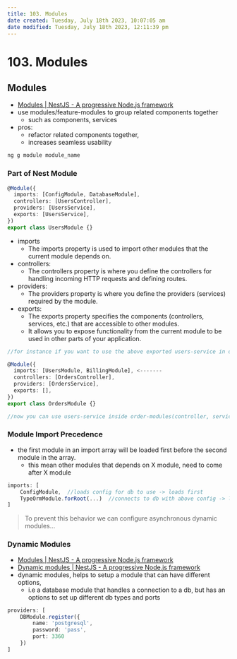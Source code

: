 ```yaml
---
title: 103. Modules
date created: Tuesday, July 18th 2023, 10:07:05 am
date modified: Tuesday, July 18th 2023, 12:11:39 pm
---
```


# 103. Modules

## Modules

- [Modules | NestJS - A progressive Node.js framework](https://docs.nestjs.com/modules)
- use modules/feature-modules to group related components together
	- such as components, services
- pros:
	- refactor related components together,
	- increases seamless usability

```sh
ng g module module_name
```

### Part of Nest Module

```ts
@Module({
  imports: [ConfigModule, DatabaseModule],
  controllers: [UsersController],
  providers: [UsersService],
  exports: [UsersService],
})
export class UsersModule {}
```

- imports
	- The imports property is used to import other modules that the current module depends on.
- controllers:
	- The controllers property is where you define the controllers for handling incoming HTTP requests and defining routes.
- providers:
	- The providers property is where you define the providers (services) required by the module.
- exports:
	- The exports property specifies the components (controllers, services, etc.) that are accessible to other modules.
	- It allows you to expose functionality from the current module to be used in other parts of your application.

```ts
//for instance if you want to use the above exported users-service in orders-module, you would do something like

@Module({
  imports: [UsersModule, BillingModule], <-------
  controllers: [OrdersController],
  providers: [OrdersService],
  exports: [],
})
export class OrdersModule {}

//now you can use users-service inside order-modules(controller, services...)
```

### Module Import Precedence

- the first module in an import array will be loaded first before the second module in the array.
	- this mean other modules that depends on X module, need to come after X module

```ts
imports: [
	ConfigModule,  //loads config for db to use -> loads first
	TypeOrmModule.forRoot(...)  //connects to db with above config -> loads second
]
```

> To prevent this behavior we can configure asynchronous dynamic modules…

### Dynamic Modules

- [Modules | NestJS - A progressive Node.js framework](https://docs.nestjs.com/modules#dynamic-modules)
- [Dynamic modules | NestJS - A progressive Node.js framework](https://docs.nestjs.com/fundamentals/dynamic-modules)
- dynamic modules, helps to setup a module that can have different options,
	- i.e a database module that handles a connection to a db, but has an options to set up different db types and ports

```ts
providers: [
	DBModule.register({
		name: 'postgresql',
		password: 'pass',
		port: 3360
	})
]
```
